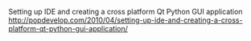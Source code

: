 
Setting up IDE and creating a cross platform Qt Python GUI application
http://popdevelop.com/2010/04/setting-up-ide-and-creating-a-cross-platform-qt-python-gui-application/

